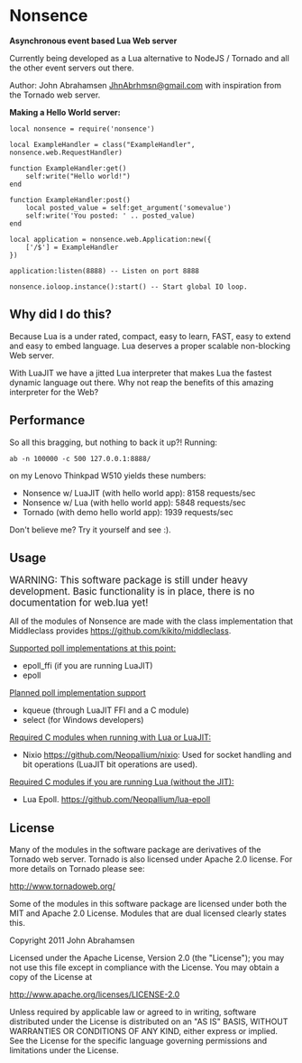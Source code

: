 Nonsence
========

<b>Asynchronous event based Lua Web server</b>

Currently being developed as a Lua alternative to NodeJS / Tornado and all the other event servers out there. 

Author: John Abrahamsen <JhnAbrhmsn@gmail.com> with inspiration from the Tornado web server.

<b>Making a Hello World server:</b>

	local nonsence = require('nonsence')

	local ExampleHandler = class("ExampleHandler", nonsence.web.RequestHandler)

	function ExampleHandler:get()
		self:write("Hello world!")
	end

	function ExampleHandler:post()
		local posted_value = self:get_argument('somevalue')
		self:write('You posted: ' .. posted_value)
	end

	local application = nonsence.web.Application:new({ 
		['/$'] = ExampleHandler
	})

	application:listen(8888) -- Listen on port 8888

	nonsence.ioloop.instance():start() -- Start global IO loop.

Why did I do this?
---
Because Lua is a under rated, compact, easy to learn, FAST, easy to extend and easy to embed language. Lua deserves a proper scalable non-blocking Web server.

With LuaJIT we have a jitted Lua interpreter that makes Lua the fastest dynamic language out there. Why not reap the benefits of this amazing interpreter for the Web?

Performance
-----------
So all this bragging, but nothing to back it up?!
Running:

	ab -n 100000 -c 500 127.0.0.1:8888/

on my Lenovo Thinkpad W510 yields these numbers:

* Nonsence w/ LuaJIT (with hello world app): 8158 requests/sec
* Nonsence w/ Lua (with hello world app): 5848 requests/sec
* Tornado (with demo hello world app): 1939 requests/sec

Don't believe me? Try it yourself and see :).

Usage
-----

<big>WARNING: This software package is still under heavy development. Basic functionality is in place, there is no documentation for web.lua yet!</big>

All of the modules of Nonsence are made with the class implementation that Middleclass provides <https://github.com/kikito/middleclass>. 

<u>Supported poll implementations at this point:</u>

* epoll_ffi (if you are running LuaJIT)
* epoll

<u>Planned poll implementation support</u>

* kqueue (through LuaJIT FFI and a C module)
* select (for Windows developers)

<u>Required C modules when running with Lua or LuaJIT:</u>

* Nixio <https://github.com/Neopallium/nixio>: Used for socket handling and bit operations (LuaJIT bit operations are used).

<u>Required C modules if you are running Lua (without the JIT):</u>

* Lua Epoll. <https://github.com/Neopallium/lua-epoll>

License
-------

Many of the modules in the software package are derivatives of the 
Tornado web server. Tornado is also licensed under Apache 2.0 license.
For more details on Tornado please see:

<http://www.tornadoweb.org/>

Some of the modules in this software package are licensed under
both the MIT and Apache 2.0 License. Modules that are dual licensed 
clearly states this.

Copyright 2011 John Abrahamsen

Licensed under the Apache License, Version 2.0 (the "License");
you may not use this file except in compliance with the License.
You may obtain a copy of the License at

http://www.apache.org/licenses/LICENSE-2.0

Unless required by applicable law or agreed to in writing, software
distributed under the License is distributed on an "AS IS" BASIS,
WITHOUT WARRANTIES OR CONDITIONS OF ANY KIND, either express or implied.
See the License for the specific language governing permissions and
limitations under the License.



